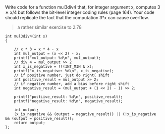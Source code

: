 Write code for a function mul3div4 that, for integer argument x, computes 3 ∗
x/4 but follows the bit-level integer coding rules (page 164). Your code should
replicate the fact that the computation 3*x can cause overflow.

> a rather similar exercise to 2.78

```
int mul3div4(int x)
{

    // x * 3 = x * 4 - x
    int mul_output = (x << 2) - x;
    printf("mul_output: %d\n", mul_output);
    // div 4 = mul_output >> 2
    int x_is_negative = !!(INT_MIN & x);
    printf("x_is_negative: %d\n", x_is_negative);
    // if positive number, just do right( shift
    int positive_result = mul_output >> 2;
    // if negative number, add a bias before right shift
    int negative_result = (mul_output + (1 << 2) - 1) >> 2;

    printf("postiive_result: %d\n", positive_result);
    printf("negative_result: %d\n", negative_result);

    int output;
    (x_is_negative && (output = negative_result)) || (!x_is_negative && (output = positive_result));
    return output;
};
```
